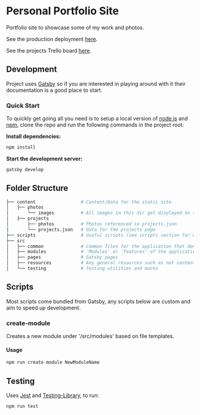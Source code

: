 

# Personal Portfolio Site

Portfolio site to showcase some of my work and photos.

See the production deployment [here](www.brcarder.com). 

See the projects Trello board [here](https://trello.com/b/mSCcGanZ/portfolio).

## Development

Project uses [Gatsby](https://www.gatsbyjs.com/docs/?utm_source=starter&utm_medium=readme&utm_campaign=minimal-starter) so if you are interested in playing around with it their documentation is a good place to start.

### Quick Start

To quickly get going all you need is to setup a local version of [node.js](https://nodejs.org/en/) and [npm](https://www.npmjs.com/), clone the repo and run the following commands in the project root:

**Install dependencies:**

```javascript
npm install
```

**Start the development server:**

```javascript
gatsby develop
```

## Folder Structure

```bash
├── content                 # Content/Data for the static site
│   ├── photos              
│       └── images          # All images in this dir get displayed on the photos page, their file names are the image alts
│   ├── projects            
│       ├── photos          # Photos referenced in projects.json
|       └── projects.json   # Data for the projects page
├── scripts                 # Useful scripts (see scripts section for more detail)
├── src                     
│   ├── common              # Common files for the application that don't belong to a feature
│   ├── modules             # 'Modules' or 'features' of the application 
│   ├── pages               # Gatsby pages
│   ├── resources           # Any general resources such as not content specific images
│   └── testing             # Testing utilities and mocks
```

## Scripts

Most scripts come bundled from Gatsby, any scripts below are custom and aim to speed up development.

### create-module

Creates a new module under '/src/modules' based on file templates.

#### Usage

```javascript
npm run create-module NewModuleName
```

## Testing

Uses [Jest](https://jestjs.io/) and [Testing-Library](https://testing-library.com/docs/), to run:

```
npm run test
```
